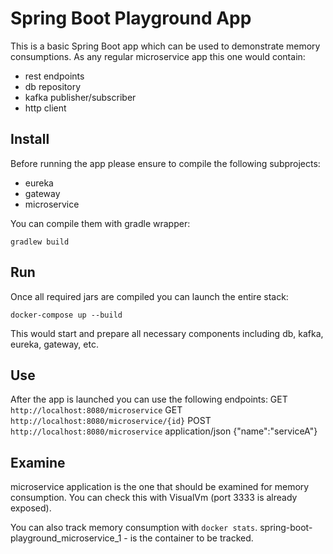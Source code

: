 # Spring Boot Playground App

This is a basic Spring Boot app which can be used to demonstrate memory consumptions.
As any regular microservice app this one would contain:
* rest endpoints 
* db repository 
* kafka publisher/subscriber
* http client

## Install
Before running the app please ensure to compile the following subprojects:
* eureka
* gateway
* microservice

You can compile them with gradle wrapper:

`gradlew build`

## Run
Once all required jars are compiled you can launch the entire stack:

`docker-compose up --build`

This would start and prepare all necessary components including db, kafka, eureka, gateway, etc.

## Use
After the app is launched you can use the following endpoints:
GET `http://localhost:8080/microservice`
GET `http://localhost:8080/microservice/{id}`
POST `http://localhost:8080/microservice` application/json {"name":"serviceA"}

## Examine
microservice application is the one that should be examined for memory consumption.
You can check this with VisualVm (port 3333 is already exposed).

You can also track memory consumption with `docker stats`. spring-boot-playground_microservice_1 - is the container to be tracked. 